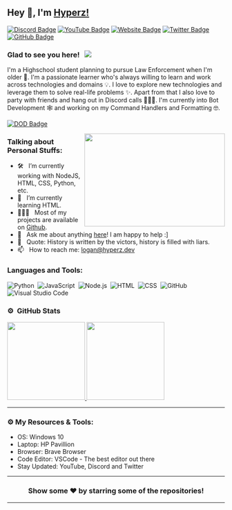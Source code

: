## Hey 👋, I'm [Hyperz!](https://github.com/itz-hyperz/)

[![Discord Badge](https://img.shields.io/badge/-Discord-0e76a8?style=flat-square&logo=Discord&logoColor=white)](https://hyperz.dev/discord)
[![YouTube Badge](https://img.shields.io/badge/-YouTube-e02828?style=flat-square&logo=YouTube&logoColor=white)](https://hyperz.dev/youtube)
[![Website Badge](https://img.shields.io/badge/Website-3b5998?style=flat-square&logo=google-chrome&logoColor=white)](https://hyperz.dev/)
[![Twitter Badge](https://img.shields.io/badge/-Twitter-00acee?style=flat-square&logo=Twitter&logoColor=white)](https://twitter.com/itz-hyperz)
[![GitHub Badge](https://img.shields.io/badge/-GitHub-ffffff?style=flat-square&logo=Github&logoColor=black)](https://instagram.com/realhyperzyt/)

### Glad to see you here! &nbsp; ![](https://komarev.com/ghpvc/?username=Itz-Hyperz&label=Views&color=blue&style=plastic)

I'm a Highschool student planning to pursue Law Enforcement when I'm older 👮. I'm a passionate learner who's always willing to learn and work across technologies and domains 💡. I love to explore new technologies and leverage them to solve real-life problems ✨. Apart from that I also love to party with friends and hang out in Discord calls 👨🏻‍💻. I'm currently into Bot Development 🕸️ and working on my Command Handlers and Formatting 🤓.

[![DOD Badge](https://img.shields.io/badge/TEAM-DEVING%20ON%20DISCORD-17a6ec?style=for-the-badge)](https://github.com/devingondiscord)

<img align="right" height="215" width="325" alt="" src="https://cdn.dribbble.com/users/416610/screenshots/4801105/coding_desk_flat_vector_ui_ux_design_illustration_motion_animation_gif2.gif" />

### Talking about Personal Stuffs:

- 🛠 &nbsp; I’m currently working with NodeJS, HTML, CSS, Python, etc.
- 🚀 &nbsp; I’m currently learning HTML.
- 👨🏻‍💻 &nbsp; Most of my projects are available on [Github](https://github.com/itz-hyperz).
- 💬 &nbsp; Ask me about anything [here](https://github.com/itz-hyperz/itz-hyperz/issues/2)! I am happy to help :]
- 📼 &nbsp; Quote: History is written by the victors, history is filled with liars.
- 📫 &nbsp; How to reach me: logan@hyperz.dev

### Languages and Tools:

![Python](https://img.shields.io/badge/-Python-333333?style=flat&logo=python)&nbsp;
![JavaScript](https://img.shields.io/badge/-JavaScript-333333?style=flat&logo=javascript)&nbsp;
![Node.js](https://img.shields.io/badge/-Node.js-333333?style=flat&logo=node.js)&nbsp;
![HTML](https://img.shields.io/badge/-HTML-333333?style=flat&logo=HTML5)&nbsp;
![CSS](https://img.shields.io/badge/-CSS-333333?style=flat&logo=CSS3&logoColor=1572B6)&nbsp;
![GitHub](https://img.shields.io/badge/-GitHub-333333?style=flat&logo=github)&nbsp;
![Visual Studio Code](https://img.shields.io/badge/-Visual%20Studio%20Code-333333?style=flat&logo=visual-studio-code&logoColor=007ACC)&nbsp;

### ⚙️ &nbsp;GitHub Stats

<p align="left">
<a href="https://github.com/Itz-Hyperz">
  <img height="180em" src="https://github-readme-stats-eight-theta.vercel.app/api?username=Itz-Hyperz&show_icons=true&theme=react&include_all_commits=true&count_private=true"/>
  <img height="180em" src="https://github-readme-stats-eight-theta.vercel.app/api/top-langs/?username=Itz-Hyperz&layout=compact&langs_count=8&theme=react"/>
</a>
</p>

---

### ⚙️ My Resources & Tools:

- OS: Windows 10
- Laptop: HP Pavillion
- Browser: Brave Browser
- Code Editor: VSCode - The best editor out there
- Stay Updated: YouTube, Discord and Twitter

---

<h3 align=center>Show some ❤️ by starring some of the repositories!</h3>

---
